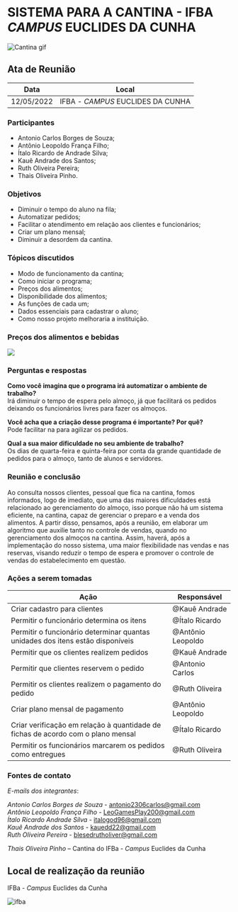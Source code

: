 # SISTEMA PARA A CANTINA - IFBA _CAMPUS_ EUCLIDES DA CUNHA

![Cantina gif](https://user-images.githubusercontent.com/91803383/175330609-2c08124e-ef98-44e1-ae54-7f5b13ac38d0.gif)

## Ata de Reunião

| Data       | Local        |
| ---------- | ------------ |
| 12/05/2022 | IFBA - _CAMPUS_ EUCLIDES DA CUNHA|


### Participantes
* Antonio Carlos Borges de Souza;
* Antônio Leopoldo França Filho;
* Ítalo Ricardo de Andrade Silva;
* Kauê Andrade dos Santos;
* Ruth Oliveira Pereira;
* Thais Oliveira Pinho.

### Objetivos
* Diminuir o tempo do aluno na fila;
* Automatizar pedidos;
* Facilitar o atendimento em relação aos clientes e funcionários;
* Criar um plano mensal;
* Diminuir a desordem da cantina.

### Tópicos discutidos
* Modo de funcionamento da cantina;
* Como iniciar o programa;
* Preços dos alimentos;
* Disponibilidade dos alimentos;
* As funções de cada um;
* Dados essenciais para cadastrar o aluno;
* Como nosso projeto melhoraria a instituição.

### Preços dos alimentos e bebidas

![](https://i.imgur.com/ivm12rp.png)

### Perguntas e respostas

**Como você imagina que o programa irá automatizar o ambiente de trabalho?**  </br> Irá diminuir o tempo de espera pelo almoço, já que facilitará os pedidos deixando os funcionários livres para fazer os almoços. 

**Você acha que a criação desse  programa é importante? Por quê?** </br> Pode facilitar na para agilizar os pedidos.

**Qual a sua maior dificuldade no seu ambiente de trabalho?** </br> Os dias de quarta-feira e quinta-feira por conta da grande quantidade de pedidos para o almoço, tanto de alunos e servidores.

### Reunião e conclusão

Ao consulta nossos clientes, pessoal que fica na cantina, fomos informados, logo de imediato, que uma das maiores dificuldades está relacionado ao gerenciamento do almoço, isso porque não há um sistema eficiente, na cantina, capaz de gerenciar o preparo e a venda dos alimentos. A partir disso, pensamos, após a reunião, em elaborar um algoritmo que auxilie tanto no controle de vendas, quando no gerenciamento dos almoços na cantina. Assim, haverá, após a implementação do nosso sistema, uma maior flexibilidade nas vendas e nas reservas, visando reduzir o tempo de espera e promover o controle de vendas do estabelecimento em questão.

### Ações a serem tomadas
| Ação                                      | Responsável  |
| ----------------------------------------- | ------------ |
| Criar cadastro para clientes              | @Kauê Andrade|
| Permitir o funcionário determina os itens | @Ítalo Ricardo|
| Permitir o funcionário determinar quantas unidades dos itens estão disponíveis| @Antônio Leopoldo|
| Permitir que os clientes realizem pedidos | @Kauê Andrade   |
| Permitir que clientes reservem o pedido| @Antonio Carlos   |
| Permitir os clientes realizem o pagamento do pedido| @Ruth Oliveira   |
| Criar plano mensal de pagamento| @Antônio Leopoldo   |
| Criar verificação em relação à quantidade de fichas de acordo com o plano mensal| @Ítalo Ricardo  |
| Permitir os funcionários marcarem os pedidos como entregues| @Ruth Oliveira   |


### Fontes de contato 
 
_E-mails dos integrantes_: 

*Antonio Carlos Borges de Souza* - antonio2306carlos@gmail.com </br>
*Antônio Leopoldo França Filho* - LeoGamesPlay200@gmail.com </br>
*Ítalo Ricardo Andrade Silva* - italogod96@gmail.com </br>
*Kauê Andrade dos Santos* - kauedd22@gmail.com </br>
*Ruth Oliveira Pereira* - blesedrutholiver@gmail.com </br>

*Thais Oliveira Pinho* – Cantina do IFBa - _Campus_ Euclides da Cunha 

## Local de realização da reunião

IFBa - _Campus_ Euclides da Cunha 

![ifba](https://i.imgur.com/4diah4N.png)
